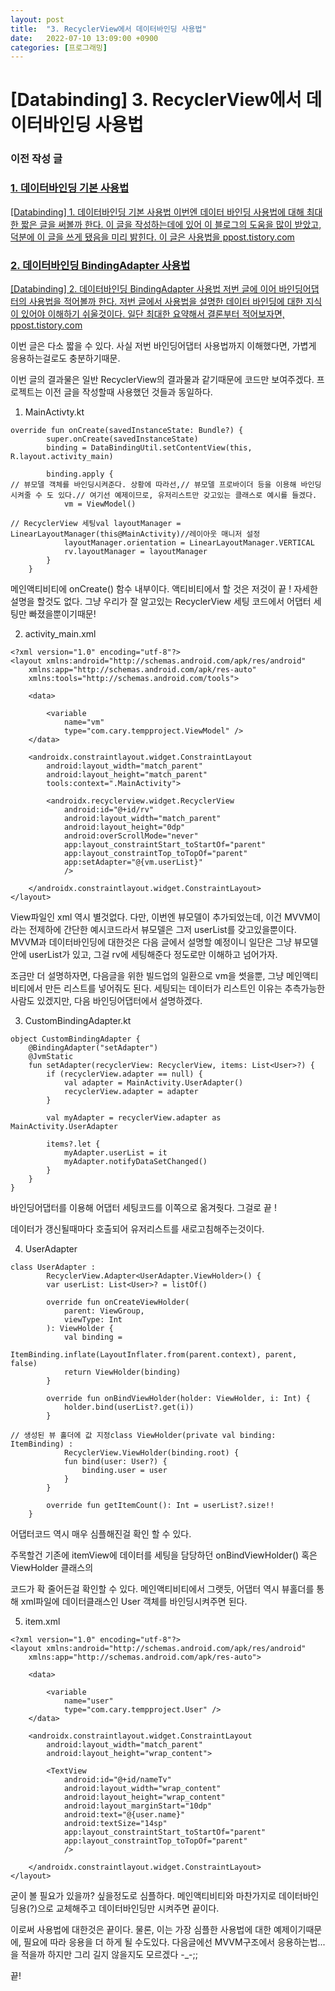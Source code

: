 ```yaml
---
layout: post
title:  "3. RecyclerView에서 데이터바인딩 사용법"
date:   2022-07-10 13:09:00 +0900
categories: [프로그래밍]
---
```


# [Databinding] 3. RecyclerView에서 데이터바인딩 사용법

### 이전 작성 글

### [1. 데이터바인딩 기본 사용법](https://ppost.tistory.com/entry/Databinding-1-%EB%8D%B0%EC%9D%B4%ED%84%B0%EB%B0%94%EC%9D%B8%EB%94%A9-%EA%B8%B0%EB%B3%B8-%EC%82%AC%EC%9A%A9%EB%B2%95)

[[Databinding] 1. 데이터바인딩 기본 사용법
이번엔 데이터 바인딩 사용법에 대해 최대한 짧은 글을 써볼까 한다. 이 글을 작성하는데에 있어 이 블로그의 도움을 많이 받았고, 덕분에 이 글을 쓰게 됐음을 미리 밝힌다. 이 글은 사용법을
ppost.tistory.com](https://ppost.tistory.com/entry/Databinding-1-%EB%8D%B0%EC%9D%B4%ED%84%B0%EB%B0%94%EC%9D%B8%EB%94%A9-%EA%B8%B0%EB%B3%B8-%EC%82%AC%EC%9A%A9%EB%B2%95)

### [2. 데이터바인딩 BindingAdapter 사용법](https://ppost.tistory.com/entry/Databinding-2-%EB%8D%B0%EC%9D%B4%ED%84%B0%EB%B0%94%EC%9D%B8%EB%94%A9-BindingAdapter-%EC%82%AC%EC%9A%A9%EB%B2%95)

[[Databinding] 2. 데이터바인딩 BindingAdapter 사용법
저번 글에 이어 바인딩어댑터의 사용법을 적어볼까 한다. 저번 글에서 사용법을 설명한 데이터 바인딩에 대한 지식이 있어야 이해하기 쉬울것이다. 일단 최대한 요약해서 결론부터 적어보자면,
ppost.tistory.com](https://ppost.tistory.com/entry/Databinding-2-%EB%8D%B0%EC%9D%B4%ED%84%B0%EB%B0%94%EC%9D%B8%EB%94%A9-BindingAdapter-%EC%82%AC%EC%9A%A9%EB%B2%95)

이번 글은 다소 짧을 수 있다. 사실 저번 바인딩어댑터 사용법까지 이해했다면, 가볍게 응용하는걸로도 충분하기때문.

이번 글의 결과물은 일반 RecyclerView의 결과물과 같기때문에 코드만 보여주겠다. 프로젝트는 이전 글을 작성할때 사용했던 것들과 동일하다.

1. MainActivty.kt

```
override fun onCreate(savedInstanceState: Bundle?) {
        super.onCreate(savedInstanceState)
        binding = DataBindingUtil.setContentView(this, R.layout.activity_main)

        binding.apply {
// 뷰모델 객체를 바인딩시켜준다. 상황에 따라선,// 뷰모델 프로바이더 등을 이용해 바인딩 시켜줄 수 도 있다.// 여기선 예제이므로, 유저리스트만 갖고있는 클래스로 예시를 들겠다.
            vm = ViewModel()

// RecyclerView 세팅val layoutManager = LinearLayoutManager(this@MainActivity)//레이아웃 매니저 설정
            layoutManager.orientation = LinearLayoutManager.VERTICAL
            rv.layoutManager = layoutManager
        }
    }
```

메인액티비티에 onCreate() 함수 내부이다. 액티비티에서 할 것은 저것이 끝 ! 자세한 설명을 할것도 없다. 그냥 우리가 잘 알고있는 RecyclerView 세팅 코드에서 어댑터 세팅만 빠졌을뿐이기때문!

2. activity_main.xml

```
<?xml version="1.0" encoding="utf-8"?>
<layout xmlns:android="http://schemas.android.com/apk/res/android"
    xmlns:app="http://schemas.android.com/apk/res-auto"
    xmlns:tools="http://schemas.android.com/tools">

    <data>

        <variable
            name="vm"
            type="com.cary.tempproject.ViewModel" />
    </data>

    <androidx.constraintlayout.widget.ConstraintLayout
        android:layout_width="match_parent"
        android:layout_height="match_parent"
        tools:context=".MainActivity">

        <androidx.recyclerview.widget.RecyclerView
            android:id="@+id/rv"
            android:layout_width="match_parent"
            android:layout_height="0dp"
            android:overScrollMode="never"
            app:layout_constraintStart_toStartOf="parent"
            app:layout_constraintTop_toTopOf="parent"
            app:setAdapter="@{vm.userList}"
            />

    </androidx.constraintlayout.widget.ConstraintLayout>
</layout>
```

View파일인 xml 역시 별것없다. 다만, 이번엔 뷰모델이 추가되었는데, 이건 MVVM이라는 전제하에 간단한 예시코드라서 뷰모델은 그저 userList를 갖고있을뿐이다. MVVM과 데이터바인딩에 대한것은 다음 글에서 설명할 예정이니 일단은 그냥 뷰모델안에 userList가 있고, 그걸 rv에 세팅해준다 정도로만 이해하고 넘어가자.

조금만 더 설명하자면, 다음글을 위한 빌드업의 일환으로 vm을 썻을뿐, 그냥 메인액티비티에서 만든 리스트를 넣어줘도 된다. 세팅되는 데이터가 리스트인 이유는 추측가능한사람도 있겠지만, 다음 바인딩어댑터에서 설명하겠다.

3. CustomBindingAdapter.kt

```
object CustomBindingAdapter {
    @BindingAdapter("setAdapter")
    @JvmStatic
    fun setAdapter(recyclerView: RecyclerView, items: List<User>?) {
        if (recyclerView.adapter == null) {
            val adapter = MainActivity.UserAdapter()
            recyclerView.adapter = adapter
        }

        val myAdapter = recyclerView.adapter as MainActivity.UserAdapter

        items?.let {
            myAdapter.userList = it
            myAdapter.notifyDataSetChanged()
        }
    }
}
```

바인딩어댑터를 이용해 어댑터 세팅코드를 이쪽으로 옮겨줫다. 그걸로 끝 !

데이터가 갱신될때마다 호출되어 유저리스트를 새로고침해주는것이다.

4. UserAdapter

```
class UserAdapter :
        RecyclerView.Adapter<UserAdapter.ViewHolder>() {
        var userList: List<User>? = listOf()

        override fun onCreateViewHolder(
            parent: ViewGroup,
            viewType: Int
        ): ViewHolder {
            val binding =
                ItemBinding.inflate(LayoutInflater.from(parent.context), parent, false)
            return ViewHolder(binding)
        }

        override fun onBindViewHolder(holder: ViewHolder, i: Int) {
            holder.bind(userList?.get(i))
        }

// 생성된 뷰 홀더에 값 지정class ViewHolder(private val binding: ItemBinding) :
            RecyclerView.ViewHolder(binding.root) {
            fun bind(user: User?) {
                binding.user = user
            }
        }

        override fun getItemCount(): Int = userList?.size!!
    }
```

어댑터코드 역시 매우 심플해진걸 확인 할 수 있다.

주목할건 기존에 itemView에 데이터를 세팅을 담당하던 onBindViewHolder() 혹은 ViewHolder 클래스의

코드가 확 줄어든걸 확인할 수 있다. 메인액티비티에서 그랫듯, 어댑터 역시 뷰홀더를 통해 xml파일에 데이터클래스인 User 객체를 바인딩시켜주면 된다.

5. item.xml

```
<?xml version="1.0" encoding="utf-8"?>
<layout xmlns:android="http://schemas.android.com/apk/res/android"
    xmlns:app="http://schemas.android.com/apk/res-auto">

    <data>

        <variable
            name="user"
            type="com.cary.tempproject.User" />
    </data>

    <androidx.constraintlayout.widget.ConstraintLayout
        android:layout_width="match_parent"
        android:layout_height="wrap_content">

        <TextView
            android:id="@+id/nameTv"
            android:layout_width="wrap_content"
            android:layout_height="wrap_content"
            android:layout_marginStart="10dp"
            android:text="@{user.name}"
            android:textSize="14sp"
            app:layout_constraintStart_toStartOf="parent"
            app:layout_constraintTop_toTopOf="parent"
            />

    </androidx.constraintlayout.widget.ConstraintLayout>
</layout>
```

굳이 볼 필요가 있을까? 싶을정도로 심플하다. 메인액티비티와 마찬가지로 데이터바인딩용(?)으로 교체해주고 데이터바인딩만 시켜주면 끝이다.

이로써 사용법에 대한것은 끝이다. 물론, 이는 가장 심플한 사용법에 대한 예제이기때문에, 필요에 따라 응용을 더 하게 될 수도있다. 다음글에선 MVVM구조에서 응용하는법...을 적을까 하지만 그리 길지 않을지도 모르겠다 -_-;;

끝!